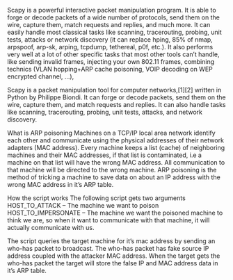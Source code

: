 Scapy is a powerful interactive packet manipulation program. It is able to forge or decode packets of a wide number of protocols, send them on the wire, capture them, match requests and replies, and much more. It can easily handle most classical tasks like scanning, tracerouting, probing, unit tests, attacks or network discovery (it can replace hping, 85% of nmap, arpspoof, arp-sk, arping, tcpdump, tethereal, p0f, etc.). It also performs very well at a lot of other specific tasks that most other tools can’t handle, like sending invalid frames, injecting your own 802.11 frames, combining technics (VLAN hopping+ARP cache poisoning, VOIP decoding on WEP encrypted channel, …),

Scapy is a packet manipulation tool for computer networks,[1][2] written in Python by Philippe Biondi. It can forge or decode packets, send them on the wire, capture them, and match requests and replies. It can also handle tasks like scanning, tracerouting, probing, unit tests, attacks, and network discovery.

What is ARP poisoning
Machines on a TCP/IP local area network identify each other and communicate using the physical addresses of their network adapters (MAC address). Every machine keeps a list (cache) of neighboring machines and their MAC addresses, if that list is contaminated, i.e a machine on that list will have the wrong MAC address. All communication to that machine will be directed to the wrong machine.
ARP poisoning is the method of tricking a machine to save data on about an IP address with the wrong MAC address in it’s ARP table.

How the script works
The following script gets two arguments
HOST_TO_ATTACK – The machine we want to poison
HOST_TO_IMPERSONATE – The machine we want the poisoned machine to think we are, so when it want to communicate with that machine, it will actually communicate with us.

The script queries the target machine for it’s mac address by sending an who-has packet to broadcast.
The who-has packet has fake source IP address coupled with the attacker MAC address.
When the target gets the who-has packet the target will store the false IP and MAC address data in it’s ARP table.
